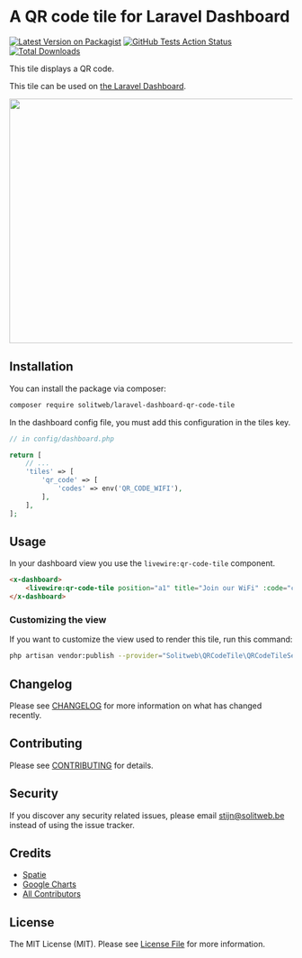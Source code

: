 # A QR code tile for Laravel Dashboard

[![Latest Version on Packagist](https://img.shields.io/packagist/v/solitweb/laravel-dashboard-qr-code-tile.svg?style=flat-square)](https://packagist.org/packages/solitweb/laravel-dashboard-qr-code-tile)
[![GitHub Tests Action Status](https://img.shields.io/github/workflow/status/solitweb/laravel-dashboard-qr-code-tile/run-tests?label=tests)](https://github.com/solitweb/laravel-dashboard-qr-code-tile/actions?query=workflow%3Arun-tests+branch%3Amaster)
[![Total Downloads](https://img.shields.io/packagist/dt/solitweb/laravel-dashboard-qr-code-tile.svg?style=flat-square)](https://packagist.org/packages/solitweb/laravel-dashboard-qr-code-tile)

This tile displays a QR code.

This tile can be used on [the Laravel Dashboard](https://docs.spatie.be/laravel-dashboard).

<p align="center">
  <img width="510" height="434" src="https://github.com/solitweb/laravel-dashboard-qr-code-tile/raw/master/screenshot.png">
</p>

## Installation

You can install the package via composer:

```bash
composer require solitweb/laravel-dashboard-qr-code-tile
```

In the dashboard config file, you must add this configuration in the tiles key.

```php
// in config/dashboard.php

return [
    // ...
    'tiles' => [
        'qr_code' => [
            'codes' => env('QR_CODE_WIFI'),
        ],
    ],
];
```

## Usage

In your dashboard view you use the `livewire:qr-code-tile` component.

```html
<x-dashboard>
    <livewire:qr-code-tile position="a1" title="Join our WiFi" :code="config('dashboard.tiles.qr_code.codes.0')" />
</x-dashboard>
```

### Customizing the view

If you want to customize the view used to render this tile, run this command:

```bash
php artisan vendor:publish --provider="Solitweb\QRCodeTile\QRCodeTileServiceProvider" --tag="dashboard-qr-code-tile-views"
```

## Changelog

Please see [CHANGELOG](CHANGELOG.md) for more information on what has changed recently.

## Contributing

Please see [CONTRIBUTING](CONTRIBUTING.md) for details.

## Security

If you discover any security related issues, please email stijn@solitweb.be instead of using the issue tracker.

## Credits

- [Spatie](https://github.com/spatie/)
- [Google Charts](https://developers.google.com/chart/infographics/docs/qr_codes)
- [All Contributors](../../contributors)

## License

The MIT License (MIT). Please see [License File](LICENSE.md) for more information.
